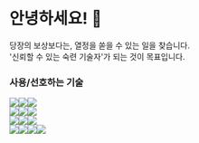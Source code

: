 # 안녕하세요! :wave:
당장의 보상보다는, 열정을 쏟을 수 있는 일을 찾습니다.  
'신뢰할 수 있는 숙련 기술자'가 되는 것이 목표입니다.   
  
### 사용/선호하는 기술
<img src="https://img.shields.io/badge/Android-3DDC84?style=flat-square&logo=Android&logoColor=white"/><img src="https://img.shields.io/badge/Java-007396?style=flat-square&logo=Java&logoColor=white"/><img src="https://img.shields.io/badge/C++-00599C?style=flat-square&logo=C%2B%2B&logoColor=white"/> <br>
<img src="https://img.shields.io/badge/JavaScript-F7DF1E?style=flat-square&logo=JavaScript&logoColor=white"/><img src="https://img.shields.io/badge/MySQL-4479A1?style=flat-square&logo=MySQL&logoColor=white"/><img src="https://img.shields.io/badge/kotlin-7F52FF?style=flat-square&logo=Kotlin&logoColor=white"/> <br>
<img src="https://img.shields.io/badge/Python-3776AB?style=flat-square&logo=Python&logoColor=white"/><img src="https://img.shields.io/badge/SpringBoot-6DB33F?style=flat-square&logo=SpringBoot&logoColor=white"/><img src="https://img.shields.io/badge/Node.js-339933?style=flat-square&logo=Node.js&logoColor=white"/> <br>
<img src="https://img.shields.io/badge/GitHub-181717?style=flat-square&logo=GitHub&logoColor=white"/><img src="https://img.shields.io/badge/Docker-2496ED?style=flat-square&logo=Docker&logoColor=white"/><img src="https://img.shields.io/badge/Ubuntu-E95420?style=flat-square&logo=Ubuntu&logoColor=white"/><img src="https://img.shields.io/badge/AWS-232F3E?style=flat-square&logo=AmazonAWS&logoColor=white"/>
